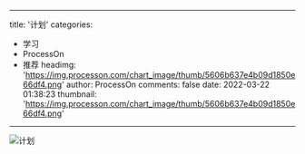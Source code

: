 
---
title: '计划'
categories: 
 - 学习
 - ProcessOn
 - 推荐
headimg: 'https://img.processon.com/chart_image/thumb/5606b637e4b09d1850e66df4.png'
author: ProcessOn
comments: false
date: 2022-03-22 01:38:23
thumbnail: 'https://img.processon.com/chart_image/thumb/5606b637e4b09d1850e66df4.png'
---

<div>   
<img class="thumb" alt="计划" src="https://img.processon.com/chart_image/thumb/5606b637e4b09d1850e66df4.png" referrerpolicy="no-referrer">
<p></p>  
</div>
            
